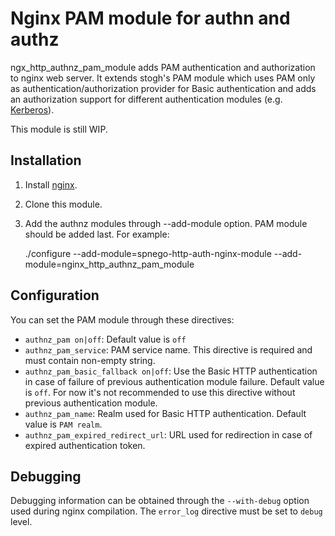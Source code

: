 Nginx PAM module for authn and authz
=================================
ngx_http_authnz_pam_module adds PAM authentication and authorization to nginx web server. It extends stogh's PAM module which uses PAM only as authentication/authorization provider for Basic authentication and adds an authorization support for different authentication modules (e.g. [Kerberos](https://github.com/stnoonan/spnego-http-auth-nginx-module)).

This module is still WIP.


Installation
-------------
1. Install [nginx](http://wiki.nginx.org/Install).
1. Clone this module.
1. Add the authnz modules through --add-module option. PAM module should be added last. For example:

	./configure --add-module=spnego-http-auth-nginx-module --add-module=nginx_http_authnz_pam_module


Configuration
-------------
You can set the PAM module through these directives:
* `authnz_pam on|off`: Default value is `off`
* `authnz_pam_service`: PAM service name. This directive is required and must contain non-empty string.
* `authnz_pam_basic_fallback on|off`: Use the Basic HTTP authentication in case of failure of previous authentication module failure. Default value is `off`. For now it's not recommended to use this directive without previous authentication module.
* `authnz_pam_name`: Realm used for Basic HTTP authentication. Default value is `PAM realm`.
* `authnz_pam_expired_redirect_url`: URL used for redirection in case of expired authentication token.

Debugging
-------------
Debugging information can be obtained through the `--with-debug` option used during nginx compilation. The `error_log` directive must be set to `debug` level.

